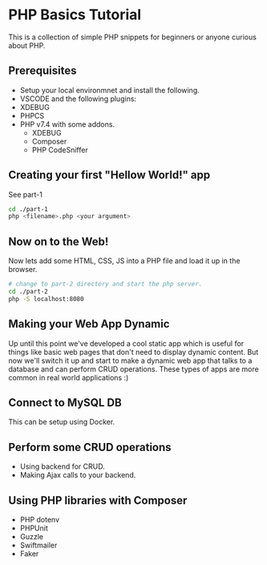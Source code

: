 # PHP Basics Tutorial
This is a collection of simple PHP snippets for beginners or anyone curious about PHP.

## Prerequisites
- Setup your local environmnet and install the following.
 - VSCODE and the following plugins:
  - XDEBUG
  - PHPCS
 - PHP v7.4 with some addons.
    - XDEBUG
    - Composer
    - PHP CodeSniffer

## Creating your first "Hellow World!" app
See part-1

```bash
cd ./part-1
php <filename>.php <your argument>
```

## Now on to the Web!
Now lets add some HTML, CSS, JS into a PHP file and load it up in the browser.

```bash
# change to part-2 directory and start the php server.
cd ./part-2
php -S localhost:8080
```

## Making your Web App Dynamic
Up until this point we've developed a cool static app which is useful for things like basic web pages that don't need to display dynamic content. But now we'll switch it up and start to make a dynamic web app that talks to a database and can perform CRUD operations. These types of apps are more common in real world applications :)

## Connect to MySQL DB
This can be setup using Docker.

## Perform some CRUD operations
 - Using backend for CRUD.
 - Making Ajax calls to your backend.

## Using PHP libraries with Composer
 - PHP dotenv
 - PHPUnit
 - Guzzle 
 - Swiftmailer
 - Faker

